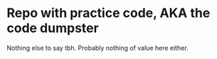# Repo with practice code, AKA the code dumpster

Nothing else to say tbh. Probably nothing of value here either.
